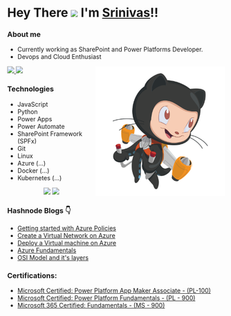 #  Hey There <img src="https://github.com/TheDudeThatCode/TheDudeThatCode/blob/master/Assets/Hi.gif" width="29px"> I'm [Srinivas](https://www.linkedin.com/in/srinivas-karnati)!!

### About me
- Currently working as SharePoint and Power Platforms Developer.
- Devops and Cloud Enthusiast

<img align="right" alt="PNG" src="https://github.com/karnatisrinivas/karnatisrinivas/blob/main/cat.png" width="300" height="300" />

<a href="https://www.linkedin.com/in/srinivas-karnati">
  <img src="https://img.shields.io/badge/LinkedIn-0077B5?style=for-the-badge&logo=linkedin&logoColor=white" /> 
 </a> 
<a href="https://twitter.com/__karnati">
  <img src="https://img.shields.io/badge/Twitter-1DA1F2?style=for-the-badge&logo=twitter&logoColor=white"   />
</a>

### Technologies
- JavaScript
- Python
- Power Apps
- Power Automate
- SharePoint Framework (SPFx)
- Git
- Linux
- Azure (...)
- Docker (...)
- Kubernetes (...)




<p align="center">
	<img width="48%" src="https://github-readme-stats.vercel.app/api?username=karnatisrinivas&show_icons=true&theme=dark" />
  <img width="48%" src="https://github-readme-streak-stats.herokuapp.com/?user=karnatisrinivas&theme=dark" />
</p>

### Hashnode Blogs 👇
<!-- HASHNODE_BLOG:START -->
- [Getting started with Azure Policies](https://srinivaskarnati.hashnode.dev/getting-started-with-azure-policies-ckzy3ener000e8lnv4gkzddnk)
- [Create a Virtual Network on Azure](https://srinivaskarnati.hashnode.dev/create-a-virtual-network-on-azure-ckzutli0m05veids17r57alsj)
- [Deploy a Virtual machine on Azure](https://srinivaskarnati.hashnode.dev/deploy-a-virtual-machine-on-azure-ckzsin3h701472ps16eiu0ypo)
- [Azure Fundamentals](https://srinivaskarnati.hashnode.dev/azure-fundamentals-ckzpmayxl0fg6r4s18j7d2rqz)
- [OSI Model and it's layers](https://srinivaskarnati.hashnode.dev/osi-model-and-its-layers-ckzodsylq0311s5s1cony0mxu)
<!-- HASHNODE_BLOG:END -->

### Certifications:

- [Microsoft Certified: Power Platform App Maker Associate - (PL-100)](https://www.credly.com/badges/0ab34c2c-254f-49da-8ce2-ca44d1a2242c/public_url)
- [Microsoft Certified: Power Platform Fundamentals - (PL - 900)](https://www.credly.com/badges/47d424f1-02a2-4143-a862-a9e340363581/public_url)
- [Microsoft 365 Certified: Fundamentals - (MS - 900)](https://www.credly.com/badges/d296e48a-4db1-4236-a6cb-ed1f0d19f30e/public_url)


